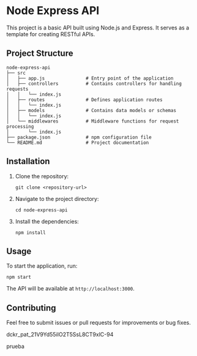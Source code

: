 # Node Express API

This project is a basic API built using Node.js and Express. It serves as a template for creating RESTful APIs.

## Project Structure

```
node-express-api
├── src
│   ├── app.js               # Entry point of the application
│   ├── controllers          # Contains controllers for handling requests
│   │   └── index.js
│   ├── routes               # Defines application routes
│   │   └── index.js
│   ├── models               # Contains data models or schemas
│   │   └── index.js
│   └── middlewares          # Middleware functions for request processing
│       └── index.js
├── package.json             # npm configuration file
└── README.md                # Project documentation
```

## Installation

1. Clone the repository:
   ```
   git clone <repository-url>
   ```

2. Navigate to the project directory:
   ```
   cd node-express-api
   ```

3. Install the dependencies:
   ```
   npm install
   ```

## Usage

To start the application, run:
```
npm start
```

The API will be available at `http://localhost:3000`.

## Contributing

Feel free to submit issues or pull requests for improvements or bug fixes.


dckr_pat_21V9Yd55iIO2T5SsL8CT9xlC-94

prueba